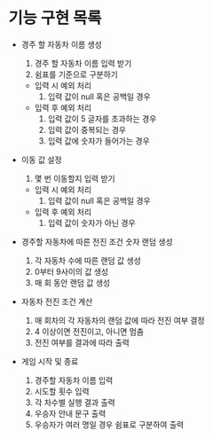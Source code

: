 # 기능 구현 목록

- 경주 할 자동차 이름 생성
    1. 경주 할 자동차 이름 입력 받기
    2. 쉼표를 기준으로 구분하기
    - 입력 시 예외 처리
        1. 입력 값이 null 혹은 공백일 경우
    - 입력 후 예외 처리
        1. 입력 값이 5 글자를 초과하는 경우
        2. 입력 값이 중복되는 경우
        3. 입력 값에 숫자가 들어가는 경우

- 이동 값 설정
    1. 몇 번 이동할지 입력 받기
    - 입력 시 예외 처리
        1. 입력 값이 null 혹은 공백일 경우
    - 입력 후 예외 처리
        1. 입력 값이 숫자가 아닌 경우

- 경주할 자동차에 따른 전진 조건 숫자 랜덤 생성
    1. 각 자동차 수에 따른 랜덤 값 생성
    2. 0부터 9사이의 값 생성
    3. 매 회 동안 랜덤 값 생성

- 자동차 전진 조건 계산
    1. 매 회차의 각 자동차의 랜덤 값에 따라 전진 여부 결정
    2. 4 이상이면 전진이고, 아니면 멈춤
    3. 전진 여부를 결과에 따라 출력

- 게임 시작 및 종료
    1. 경주할 자동차 이름 입력
    2. 시도할 횟수 입력
    3. 각 차수별 실행 결과 출력
    4. 우승자 안내 문구 출력
    5. 우승자가 여러 명일 경우 쉼표로 구분하여 출력